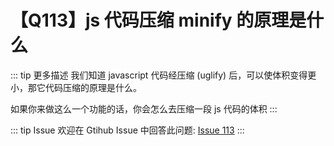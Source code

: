 # 【Q113】js 代码压缩 minify 的原理是什么

::: tip 更多描述
我们知道 javascript 代码经压缩 (uglify) 后，可以使体积变得更小，那它代码压缩的原理是什么。

如果你来做这么一个功能的话，你会怎么去压缩一段 js 代码的体积
:::

::: tip Issue
欢迎在 Gtihub Issue 中回答此问题: [Issue 113](https://github.com/kangyana/daily-question/issues/113)
:::

